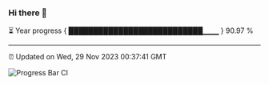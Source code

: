 ### Hi there 👋

⏳ Year progress { ███████████████████████████▁▁▁ } 90.97 %

---

⏰ Updated on Wed, 29 Nov 2023 00:37:41 GMT

![Progress Bar CI](https://github.com/Shyam-Makwana/GitHub-Actions-Demo/workflows/Progress%20Bar%20CI/badge.svg)
